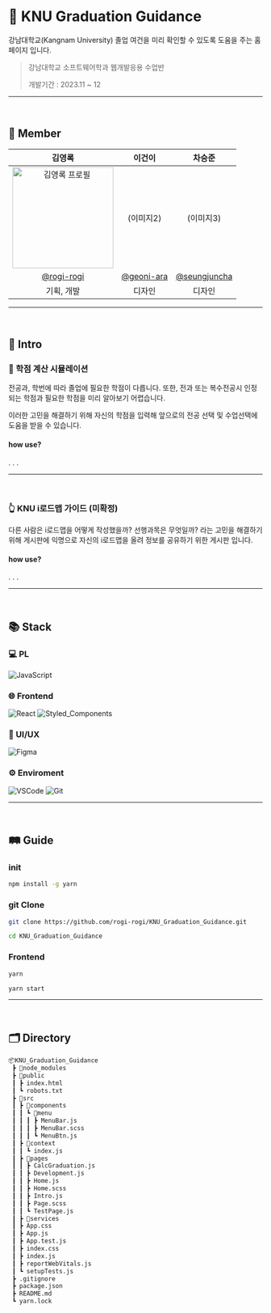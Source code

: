 # 🏫 KNU Graduation Guidance

강남대학교(Kangnam University) 졸업 여건을 미리 확인할 수 있도록 도움을 주는 홈페이지 입니다.

> 강남대학교 소프트웨어학과 웹개발응용 수업반
> 
> 개발기간 : 2023.11 ~ 12


<hr/><br>

## 🤝 Member

| 김영록 | 이건이 | 차승준 |
| :---: | :---: | :---: |
| <img src="https://avatars.githubusercontent.com/u/95115004?v=4" alt="김영록 프로필" width="200" height="200"> | (이미지2) | (이미지3) |
| [@rogi-rogi](https://github.com/rogi-rogi) | [@geoni-ara](https://github.com/geoni) | [@seungjuncha](https://github.com/seungjuncha) |
| 기획, 개발 | 디자인 | 디자인 |

<hr/><br>

## 👋 Intro

### 🔢 학점 계산 시뮬레이션

전공과, 학번에 따라 졸업에 필요한 학점이 다릅니다.
또한, 전과 또는 복수전공시 인정되는 학점과 필요한 학점을 미리 알아보기 어렵습니다.

이러한 고민을 해결하기 위해 자신의 학점을 입력해 앞으로의 전공 선택 및 수업선택에 도움을 받을 수 있습니다.

#### how use?

.
.
.

<hr/><br>

### 👆 KNU i로드맵 가이드 (미확정)

다른 사람은 i로드맵을 어떻게 작성했을까? 선행과목은 무엇일까? 라는 고민을 해결하기 위해 게시판에 익명으로 자신의 i로드맵을 올려 정보를 공유하기 위한 게시판 입니다.

#### how use?

.
.
.


<hr/><br>

## 📚 Stack

### 💻 PL

![JavaScript](https://img.shields.io/badge/javascript-F7DF1E?style=for-the-badge&logo=Javascript&logoColor=0D1117)

### 🌐 Frontend

![React](https://img.shields.io/badge/React-61DAFB?style=for-the-badge&logo=react&logoColor=0D1117)
![Styled_Components](https://img.shields.io/badge/Styled_Components-DB7093?style=for-the-badge&logo=Styled-Components&logoColor=white)

### 🎨 UI/UX

![Figma](https://img.shields.io/badge/Figma-F24E1E?style=for-the-badge&logo=figma&logoColor=white)

### ⚙️ Enviroment

![VSCode](https://img.shields.io/badge/VSCode-007ACC?style=for-the-badge&logo=visualstudiocode&logoColor=white)
![Git](https://img.shields.io/badge/Git-F05032?style=for-the-badge&logo=git&logoColor=white)

<hr/><br>

## 🛤️ Guide

### init
```cmd
npm install -g yarn
```

### git Clone
``` bash
git clone https://github.com/rogi-rogi/KNU_Graduation_Guidance.git

cd KNU_Graduation_Guidance
```


### Frontend
``` cmd
yarn

yarn start
```


<hr/><br>

## 🗂️ Directory

```bash
📦KNU_Graduation_Guidance
 ┣ 📂node_modules
 ┣ 📂public
 ┃ ┣ index.html
 ┃ ┗ robots.txt
 ┣ 📂src
 ┃ ┣ 📂components
 ┃ ┃ ┗ 📂menu
 ┃ ┃ ┃ ┣ MenuBar.js
 ┃ ┃ ┃ ┣ MenuBar.scss
 ┃ ┃ ┃ ┗ MenuBtn.js
 ┃ ┣ 📂context
 ┃ ┃ ┗ index.js
 ┃ ┣ 📂pages
 ┃ ┃ ┣ CalcGraduation.js
 ┃ ┃ ┣ Development.js
 ┃ ┃ ┣ Home.js
 ┃ ┃ ┣ Home.scss
 ┃ ┃ ┣ Intro.js
 ┃ ┃ ┣ Page.scss
 ┃ ┃ ┗ TestPage.js
 ┃ ┣ 📂services
 ┃ ┣ App.css
 ┃ ┣ App.js
 ┃ ┣ App.test.js
 ┃ ┣ index.css
 ┃ ┣ index.js
 ┃ ┣ reportWebVitals.js
 ┃ ┗ setupTests.js
 ┣ .gitignore
 ┣ package.json
 ┣ README.md
 ┗ yarn.lock
```
